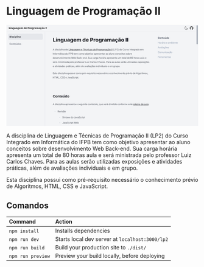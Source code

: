 # Linguagem de Programação II

![](preview.png)

A disciplina de Linguagem e Técnicas de Programação II (LP2) do Curso Integrado em Informática do IFPB tem como objetivo apresentar ao aluno conceitos sobre desenvolvimento Web Back-end. Sua carga horária apresenta um total de 80 horas aula e será ministrada pelo professor Luiz Carlos Chaves. Para as aulas serão utilizadas exposições e atividades práticas, além de avaliações individuais e em grupo.

Esta disciplina possui como pré-requisito necessário o conhecimento prévio de Algoritmos, HTML, CSS e JavaScript.

## Comandos

| Command                | Action                                           |
| :--------------------- | :----------------------------------------------- |
| `npm install`          | Installs dependencies                            |
| `npm run dev`          | Starts local dev server at `localhost:3000/lp2`  |
| `npm run build`        | Build your production site to `./dist/`          |
| `npm run preview`      | Preview your build locally, before deploying     |
